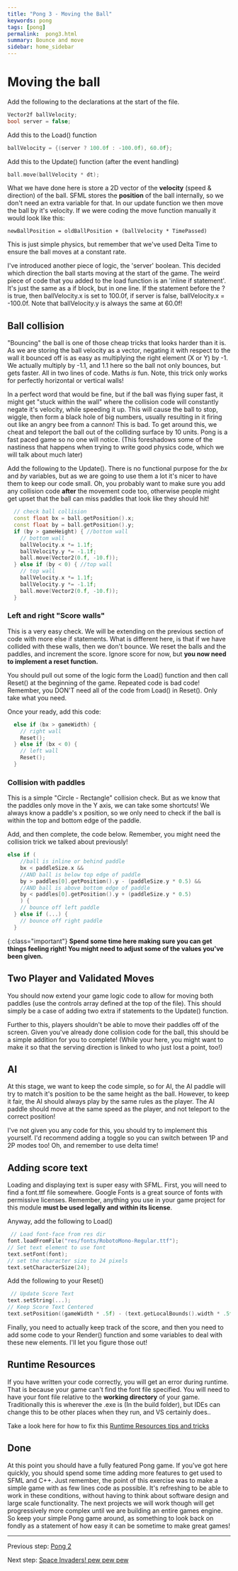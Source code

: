 ```yaml
---
title: "Pong 3 - Moving the Ball"
keywords: pong
tags: [pong]
permalink:  pong3.html
summary: Bounce and move
sidebar: home_sidebar
---
```


# Moving the ball 
Add the following to the declarations at the start of the file.
```cpp
Vector2f ballVelocity;
bool server = false;
```

Add this to the Load() function
```cpp
ballVelocity = {(server ? 100.0f : -100.0f), 60.0f};
```

Add this to the Update() function (after the event handling)
```cpp
ball.move(ballVelocity * dt);
```

What we have done here is store a 2D vector of the **velocity** (speed & direction) of the ball. SFML stores the **position** of the ball internally, so we don't need an extra variable for that. In our update function we then move the ball by it's velocity. If we were coding the move function manually it would look like this:

```newBallPosition = oldBallPosition + (ballVelocity * TimePassed)```

This is just simple physics, but remember that we've used Delta Time to ensure the ball moves at a constant rate.

I've introduced another piece of logic, the 'server' boolean. This decided which direction the ball starts moving at the start of the game. 
The weird piece of code that you added to the load function is an 'inline if statement'. It's just the same as a if block, but in one line. If the statement before the ? is true, then ballVelocity.x is set to 100.0f, if server is false, ballVelocity.x = -100.0f. Note that ballVelocity.y is always the same at 60.0f!


## Ball collision

"Bouncing" the ball is one of those cheap tricks that looks harder than it is. As we are storing the ball velocity as a vector, negating it with respect to the wall it bounced off is as easy as multiplying the right element (X or Y) by -1. We actually multiply by -1.1, and 1.1 here so the ball not only bounces, but gets faster. All in two lines of code. Maths *is* fun. Note, this trick only works for perfectly horizontal or vertical walls!

In a perfect word that would be fine, but if the ball was flying super fast, it might get "stuck within the wall" where the collision code will constantly negate it's velocity, while speeding it up. This will cause the ball to stop, wiggle, then form a black hole of big numbers, usually resulting in it firing out like an angry bee from a cannon! This is bad. To get around this, we cheat and teleport the ball out of the colliding surface by 10 units. Pong is a fast paced game so no one will notice. (This foreshadows some of the nastiness that happens when trying to write good physics code, which we will talk about much later)

Add the following to the Update(). There is no functional purpose for the *bx* and *by* variables, but as we are going to use them a lot it's nicer to have them to keep our code small. Oh, you probably want to make sure you add any collision code **after** the movement code too, otherwise people might get upset that the ball can miss paddles that look like they should hit!
```cpp
  // check ball collision
  const float bx = ball.getPosition().x;
  const float by = ball.getPosition().y;
  if (by > gameHeight) { //bottom wall
    // bottom wall
    ballVelocity.x *= 1.1f;
    ballVelocity.y *= -1.1f;
    ball.move(Vector2(0.f, -10.f));
  } else if (by < 0) { //top wall
    // top wall
    ballVelocity.x *= 1.1f;
    ballVelocity.y *= -1.1f;
    ball.move(Vector2(0.f, -10.f));
  } 
```

### Left and right "Score walls"

This is a very easy check. We will be extending on the previous section of code with more else if statements.
What is different here, is that if we have collided with these walls, then we don't bounce. We reset the balls and the paddles, and increment the score. Ignore score for now, but **you now need to implement a reset function.** 

You should pull out some of the logic form the Load() function and then call Reset() at the beginning of the game. Repeated code is bad code! Remember, you DON'T need all of the code from Load() in Reset(). Only take what you need.

Once your ready, add this code:

```cpp
  else if (bx > gameWidth) {
    // right wall
    Reset();
  } else if (bx < 0) {
    // left wall
    Reset();
  }
```

### Collision with paddles

This is a simple "Circle - Rectangle" collision check. But as we know that the paddles only move in the Y axis, we can take some shortcuts! We always know a paddle's x position, so we only need to check if the ball is within the top and bottom edge of the paddle.

Add, and then complete, the code below. Remember, you might need the collision trick we talked about previously!

```cpp
else if (
	//ball is inline or behind paddle
	bx < paddleSize.x && 
	//AND ball is below top edge of paddle
	by > paddles[0].getPosition().y - (paddleSize.y * 0.5) &&
	//AND ball is above bottom edge of paddle
	by < paddles[0].getPosition().y + (paddleSize.y * 0.5)
	) {
    // bounce off left paddle
  } else if (...) {
    // bounce off right paddle
  }
```

{:class="important"}
**Spend some time here making sure you can get things feeling right! You might need to adjust some of the values you've been given.**

## Two Player and Validated Moves
You should now extend your game logic code to allow for moving both paddles (use the controls array defined at the top of the file). This should simply be a case of adding two extra if statements to the Update() function.

Further to this, players shouldn't be able to move their paddles off of the screen. Given you've already done collision code for the ball, this should be a simple addition for you to complete! (While your here, you might want to make it so that the serving direction is linked to who just lost a point, too!)

## AI
At this stage, we want to keep the code simple, so for AI, the AI paddle will try to match it's position to be the same height as the ball.
However, to keep it fair, the AI should always play by the same rules as the player. The AI paddle should move at the same speed as the player, and not teleport to the correct position!

I've not given you any code for this, you should try to implement this yourself. I'd recommend adding a toggle so you can switch between 1P and 2P modes too! Oh, and remember to use delta time!

## Adding score text
Loading and displaying text is super easy with SFML. First, you will need to find a font.ttf file somewhere. Google Fonts is a great source of fonts with permissive licenses. Remember, anything you use in your game project for this module **must be used legally and within its license**.

Anyway, add the following to Load()
```cpp
 // Load font-face from res dir
font.loadFromFile("res/fonts/RobotoMono-Regular.ttf");
// Set text element to use font
text.setFont(font);
// set the character size to 24 pixels
text.setCharacterSize(24);
```

Add the following to your Reset()
```cpp
 // Update Score Text
text.setString(...);
// Keep Score Text Centered
text.setPosition((gameWidth * .5f) - (text.getLocalBounds().width * .5f),0);
```

Finally, you need to actually keep track of the score, and then you need to add some code to your Render() function and some variables to deal with these new elements. I'll let you figure those out!

## Runtime Resources
If you have written your code correctly, you will get an error during runtime. That is because your game can't find the font file specified.
You will need to have your font file relative to the **working directory** of your game. Traditionally this is wherever the .exe is (In the build folder), but IDEs can change this to be other places when they run, and VS certainly does..

Take a look here for how to fix this [Runtime Resources tips and tricks](resources)


## Done
At this point you should have a fully featured Pong game. If you've got here quickly, you should spend some time adding more features to get used to SFML and C++. Just remember, the point of this exercise was to make a simple game with as few lines code as possible. It's refreshing to be able to work in these conditions, without having to think about software design and large scale functionality. The next projects we will work though will get progressively more complex until we are building an entire games engine. So keep your simple Pong game around, as something to look back on fondly as a statement of how easy it can be sometime to make great games!

---
Previous step: [Pong 2](pong2)

Next step: [Space Invaders! pew pew pew](SpaceInvaders)

